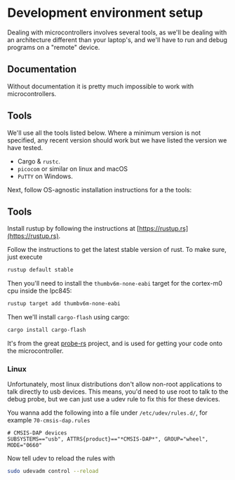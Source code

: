 # Development environment setup

Dealing with microcontrollers involves several tools,
as we'll be dealing with an architecture different than your laptop's,
and we'll have to run and debug programs on a "remote" device.

## Documentation

Without documentation it is pretty much impossible to work with microcontrollers.

## Tools

We'll use all the tools listed below. Where a minimum version is not specified,
any recent version should work but we have listed the version we have tested.

- Cargo & `rustc`.
- `picocom` or similar on linux and macOS
- `PuTTY` on Windows.

Next, follow OS-agnostic installation instructions for a the tools:
## Tools


Install rustup by following the instructions at [https://rustup.rs](https://rustup.rs).

Follow the instructions to get the latest stable version of rust.
To make sure, just execute
``` sh
rustup default stable
```

Then you'll need to install the `thumbv6m-none-eabi` target for the cortex-m0
cpu inside the lpc845:
``` sh
rustup target add thumbv6m-none-eabi
```

Then we'll install `cargo-flash` using cargo:
``` sh
cargo install cargo-flash
```

It's from the great [probe-rs](https://github.com/probe-rs/probe-rs) project,
and is used for getting your code onto the microcontroller.

### Linux
Unfortunately, most linux distributions don't allow non-root applications to
talk directly to usb devices. This means, you'd need to use root to talk to the
debug probe, but we can just use a udev rule to fix this for these devices.

You wanna add the following into a file under `/etc/udev/rules.d/`, for example `70-cmsis-dap.rules`

```
# CMSIS-DAP devices
SUBSYSTEMS=="usb", ATTRS{product}=="*CMSIS-DAP*", GROUP="wheel", MODE="0660"
```

Now tell udev to reload the rules with
```sh
sudo udevadm control --reload
```
